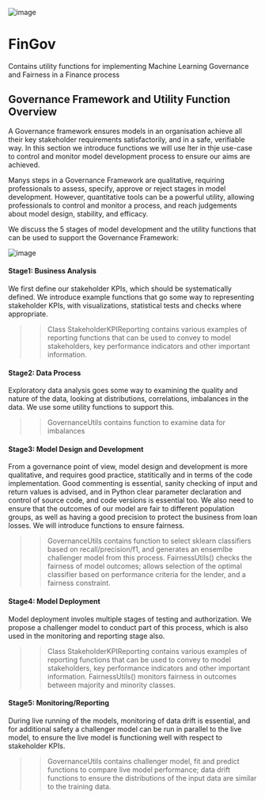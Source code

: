 ![image](https://user-images.githubusercontent.com/55665698/207409340-eb3aab6d-4271-4808-ac59-9d458107b34e.png)

# FinGov
Contains utility functions for implementing Machine Learning Governance and Fairness in a Finance process

## Governance Framework and Utility Function Overview

A Governance framework ensures models in an organisation achieve all their key stakeholder requirements satisfactorily, and in a safe, verifiable way. In this section we introduce functions we will use lter in thje use-case to control and monitor model development process to ensure our aims are achieved.

Manys steps in a Governance Framework are qualitative, requiring professionals to assess, specify, approve or reject stages in model development. However, quantitative tools can be a powerful utility, allowing professionals to control and monitor a process, and reach judgements about model design, stability, and efficacy. 

We discuss the 5 stages of model development and the utility functions that can be used to support the Governance Framework:

![image](https://user-images.githubusercontent.com/55665698/207409773-6deed53a-ed60-46fc-a418-1a8416d68e27.png)


#### Stage1: Business Analysis
We first define our stakeholder KPIs, which should be systematically defined. We introduce example functions that go some way to representing stakeholder KPIs, with visualizations, statistical tests and checks where appropriate. 

>> Class StakeholderKPIReporting contains various examples of reporting functions that can be used to convey to model stakeholders, key performance indicators and other important information.

#### Stage2: Data Process
Exploratory data analysis goes some way to examining the quality and nature of the data, looking at distributions, correlations, imbalances in the data. We use some utility functions to support this.

>> GovernanceUtils contains function to examine data for imbalances

#### Stage3: Model Design and Development
From a governance point of view, model design and development is more qualitative, and requires good practice, statitically and in terms of the code implementation. Good commenting is essential, sanity checking of input and return values is advised, and in Python clear parameter declaration and control of source code, and code versions is essential too. 
We also need to ensure that the outcomes of our model are fair to different population groups, as well as having a good precision to protect the business from loan losses. We will introduce functions to ensure fairness.

>> GovernanceUtils contains function to select sklearn classifiers based on recall/precision/f1, and generates an ensemlbe challenger model from this process.
>> FairnessUtils() checks the fairness of model outcomes; allows selection of the optimal classifier based on performance criteria for the lender, and a fairness constraint.

#### Stage4: Model Deployment
Model deployment involes multiple stages of testing and authorization. We propose a challenger model to conduct part of this process, which is also used in the monitoring and reporting stage also.

>> Class StakeholderKPIReporting contains various examples of reporting functions that can be used to convey to model stakeholders, key performance indicators and other important information.
>> FairnessUtils() monitors fairness in outcomes between majority and minority classes.

#### Stage5: Monitoring/Reporting
During live running of the models, monitoring of data drift is essential, and for additional safety a challenger model can be run in parallel to the live model, to ensure the live model is functioning well with respect to stakeholder KPIs.

>> GovernanceUtils contains challenger model, fit and predict functions to compare live model performance; data drift functions to ensure the distributions of the input data are similar to the training data.
